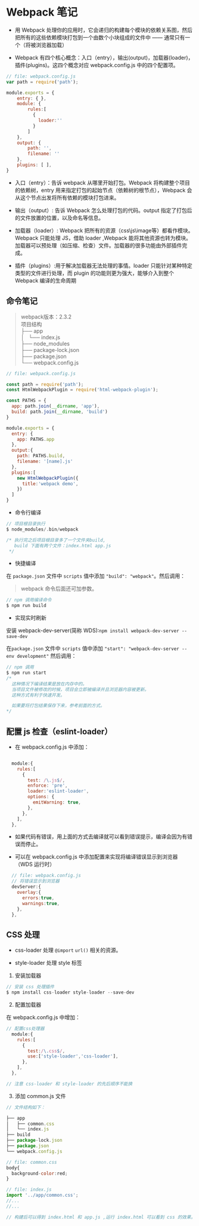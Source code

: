 # Webpack 笔记

* 用 Webpack 处理你的应用时，它会递归的构建每个模块的依赖关系图，然后把所有的这些依赖模块打包到一个由数个小块组成的文件中 —— 通常只有一个（将被浏览器加载）

* Webpack 有四个核心概念：入口（entry），输出(output)，加载器(loader)，插件(plugins)。这四个概念对应 webpack.config.js 中的四个配置项。

```js
// file: webpack.config.js
var path = require('path');

module.exports = {
    entry: { },
    module: {
        rules:[
          {
            loader:''
          }
        ]
    },
    output: {
        path: '',
        filename: ''
    },
    plugins: [ ],
}

```

* 入口（entry）：告诉 webpack 从哪里开始打包。Webpack 将构建整个项目的依赖树，entry 用来指定打包的起始节点（依赖树的根节点），Webpack 会从这个节点出发将所有依赖的模块打包进来。

* 输出（output）: 告诉 Webpack 怎么处理打包的代码。output 指定了打包后的文件放置的位置，以及命名等信息。

* 加载器（loader）: Webpack 把所有的资源（css\js\image等）都看作模块。Webpack 只能处理 JS，借助 loader ,Webpack 能将其他资源也转为模块。加载器可以预处理（如压缩、检查）文件。加载器的很多功能由外部插件完成。

* 插件（plugins）:用于解决加载器无法处理的事情。loader 只能针对某种特定类型的文件进行处理，而 plugin 的功能则更为强大，能够介入到整个 Webpack 编译的生命周期

## 命令笔记

> webpack版本：2.3.2  
> 项目结构  
> ├── app  
> │   └── index.js  
> ├── node_modules  
> ├── package-lock.json  
> ├── package.json  
> └── webpack.config.js

```js
// file: webpack.config.js

const path = require('path');
const HtmlWebpackPlugin = require('html-webpack-plugin');

const PATHS = {
  app: path.join(__dirname, 'app'),
  build: path.join(__dirname, 'build')
}

module.exports = {
  entry: {
    app: PATHS.app
  },
  output:{
    path: PATHS.build,
    filename: '[name].js'
  },
  plugins:[
    new HtmlWebpackPlugin({
      title:'webpack demo',
    })
  ]
}

```

* 命令行编译

```c
// 项目根目录执行
$ node_modules/.bin/webpack

/* 执行完之后项目根目录多了一个文件夹build,
   build 下面有两个文件：index.html app.js
 */

```

* 快捷编译

在 `package.json` 文件中 `scripts` 值中添加 `"build": "webpack"`。然后调用：

> webpack 命令后面还可加参数。

```c
// npm 调用编译命令
$ npm run build

```

* 实现实时刷新

安装 webpack-dev-server(简称 WDS):`npm install webpack-dev-server --save-dev`

在`package.json` 文件中 `scripts` 值中添加 `"start": "webpack-dev-server --env development"` 然后调用：

```c
// npm 调用
$ npm run start
/*
  这种情况下编译结果是放在内存中的。
  当项目文件被修改的时候，项目会立即被编译并且浏览器内容被更新。
  这种方式有利于快速开发。

  如果要将打包结果保存下来，参考前面的方式。
*/


```

## 配置 js 检查（eslint-loader）

* 在 webpack.config.js 中添加：

```js

  module:{
    rules:[
      {
        test: /\.js$/,
        enforce: 'pre',
        loader:'eslint-loader',
        options: {
          emitWarning: true,
        },
      },
    ],
  },

```

* 如果代码有错误，用上面的方式去编译就可以看到错误提示，编译会因为有错误而停止。

* 可以在 webpack.config.js 中添加配置来实现将编译错误显示到浏览器（WDS 运行时）

```js
  // file: webpack.config.js
  // 将错误显示到浏览器
  devServer:{
    overlay:{
      errors:true,
      warnings:true,
    },
  },
```

## CSS 处理

* css-loader 处理 `@import` `url()` 相关的资源。

* style-loader 处理 style 标签

1. 安装加载器

```c
// 安装 css 处理插件
$ npm install css-loader style-loader --save-dev

```

2. 配置加载器

在 webpack.config.js 中增加：

```js
// 配置css处理器
  module:{
    rules:[
      {
        test:/\.css$/,
        use:['style-loader','css-loader'],
      },
    ],
  },

// 注意 css-loader 和 style-loader 的先后顺序不能换
```

3. 添加 common.js 文件

```js
// 文件结构如下：

├── app
│   ├── common.css
│   └── index.js
├── build
├── package-lock.json
├── package.json
└── webpack.config.js

// file: common.css
body{
  background-color:red;
}

// file: index.js
import '../app/common.css';
//...
//...

// 构建后可以得到 index.html 和 app.js ,运行 index.html 可以看到 css 的效果。

```




